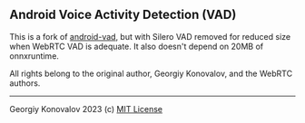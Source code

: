 ## Android Voice Activity Detection (VAD)

This is a fork of [android-vad](https://github.com/gkonovalov/android-vad), but with Silero VAD removed for reduced size when WebRTC VAD is adequate. It also doesn't depend on 20MB of onnxruntime.

All rights belong to the original author, Georgiy Konovalov, and the WebRTC authors.

------------
Georgiy Konovalov 2023 (c) [MIT License](https://opensource.org/licenses/MIT)